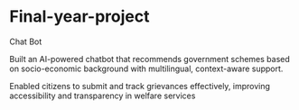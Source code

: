 # Final-year-project
Chat Bot

Built an AI-powered chatbot that recommends government schemes based on socio-economic background with multilingual, context-aware support.

Enabled citizens to submit and track grievances effectively, improving accessibility and transparency in welfare services
